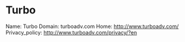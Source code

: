 
# Turbo

Name: Turbo
Domain: turboadv.com
Home: http://www.turboadv.com/
Privacy_policy: http://www.turboadv.com/privacy/?en
